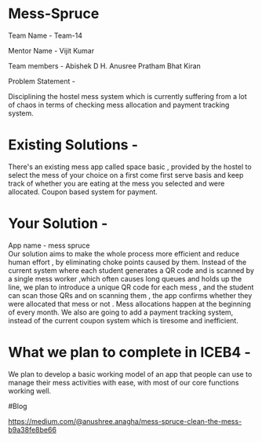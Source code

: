 # Mess-Spruce
Team Name - Team-14

Mentor Name - Vijit Kumar

Team members -
Abishek D
H. Anusree
Pratham Bhat
Kiran

Problem Statement -

Disciplining  the hostel mess system which is currently suffering from a lot of chaos in terms of checking mess allocation and payment tracking system.

# Existing Solutions -

There's an existing mess app called space basic , provided by the hostel to select the mess of your choice on a first come first serve basis and keep track of whether you are eating at the mess you selected and were allocated.
Coupon based system for payment.

# Your Solution -
App name - mess spruce<br>
Our solution aims to make the whole process more efficient and reduce human effort , by eliminating choke points caused by them.
Instead of the current system where each student generates a QR code and is scanned by a single mess worker ,which often causes long queues and holds up the line, we plan to introduce a unique QR code for each mess , and the student can scan those QRs and on scanning them , the app confirms whether they were allocated that mess or not . Mess allocations happen at the beginning of every month.
We also are going to add a payment tracking system, instead of the current coupon system which is tiresome and inefficient.

# What we plan to complete in ICEB4 -

We plan to develop a basic working model of an app that people can use to manage their mess activities with ease, with most of our core functions working well.

#Blog

https://medium.com/@anushree.anagha/mess-spruce-clean-the-mess-b9a38fe8be66
